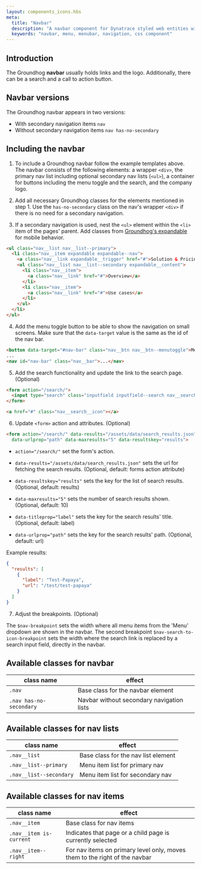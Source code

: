 ```yaml
---
layout: components_icons.hbs
meta:
  title: "Navbar"
  description: "A navbar component for Dynatrace styled web entities with css and markup examples."
  keywords: "navbar, menu, menubar, navigation, css component"
---
```



## Introduction
The Groundhog **navbar** usually holds links and the logo. Additionally, there can be a search and a call to action button.


## Navbar versions
The Groundhog navbar appears in two versions:

* With secondary navigation items `nav`
* Without secondary navigation items `nav has-no-secondary`


## Including the navbar
1. To include a Groundhog navbar follow the example templates above. The navbar consists of the following elements: a wrapper `<div>`, the primary nav list including optional secondary nav lists (`<ul>`), a container for buttons including the menu toggle and the search, and the company logo.

2. Add all necessary Groundhog classes for the elements mentioned in step 1. Use the `has-no-secondary` class on the nav's wrapper `<div>` if there is no need for a secondary navigation.

3. If a secondary navigation is used, nest the `<ul>` element within the `<li>` item of the pages' parent. Add classes from [Groundhog's expandable](/doc/components/expandable) for mobile behavior.
```html
<ul class="nav__list nav__list--primary">
  <li class="nav__item expandable expandable--nav">
    <a class="nav__link expandable__trigger" href="#">Solution & Pricing</a>
    <ul class="nav__list nav__list--secondary expandable__content">
      <li class="nav__item">
        <a class="nav__link" href="#">Overview</a>
      </li>
      <li class="nav__item">
        <a class="nav__link" href="#">Use cases</a>
      </li>
    </ul>
  </li>
</ul>
```

4. Add the menu toggle button to be able to show the navigation on small screens. Make sure that the `data-target` value is the same as the id of the nav bar.
```html
<button data-target="#nav-bar" class="nav__btn nav__btn--menutoggle">Menu</button>
...
<nav id="nav-bar" class="nav__bar">...</nav>
```

5. Add the search functionality and update the link to the search page. (Optional)
```html
<form action="/search/">
  <input type="search" class="inputfield inputfield--search nav__search js-search" name="searchterm"/>
</form>
```
```html
<a href="#" class="nav__search__icon"></a>
```

6. Update `<form>` action and attributes. (Optional)
  ```html
  <form action="/search/" data-results="/assets/data/search_results.json" data-titleprop="label"
    data-urlprop="path" data-maxresults="5" data-resultskey="results">
  ```
  * `action="/search/"`
  set the form's action.

  * `data-results="/assets/data/search_results.json"`
  sets the url for fetching the search results. (Optional, default: forms action attribute)

  * `data-resultskey="results"`
  sets the key for the list of search results. (Optional, default: results)

  * `data-maxresults="5"`
  sets the number of search results shown. (Optional, default: 10)

  * `data-titleprop="label"`
  sets the key for the search results' title. (Optional, default: label)

  * `data-urlprop="path"`
  sets the key for the search results' path. (Optional, default: url)

  Example results:
  ```json
  {
    "results": [
      {
        "label": "Test-Papaya",
        "url": "/test/test-papaya"
      }
    ]
  }
  ```

7. Adjust the breakpoints. (Optional)

The `$nav-breakpoint` sets the width where all menu items from the 'Menu' dropdown are shown in the navbar. The second breakpoint `$nav-search-to-icon-breakpoint` sets the width where the search link is replaced by a search input field, directly in the navbar.


## Available classes for navbar
| class name | effect |
|------------|--------|
| `.nav` | Base class for the navbar element |
| `.nav has-no-secondary` | Navbar without secondary navigation lists |

## Available classes for nav lists
| class name | effect |
|------------|--------|
| `.nav__list` | Base class for the nav list element |
| `.nav__list--primary` | Menu item list for primary nav |
| `.nav__list--secondary` | Menu item list for secondary nav |

## Available classes for nav items
| class name | effect |
|------------|--------|
| `.nav__item` | Base class for nav items |
| `.nav__item is-current` | Indicates that page or a child page is currently selected |
| `.nav__item--right` | For nav items on primary level only, moves them to the right of the navbar |
